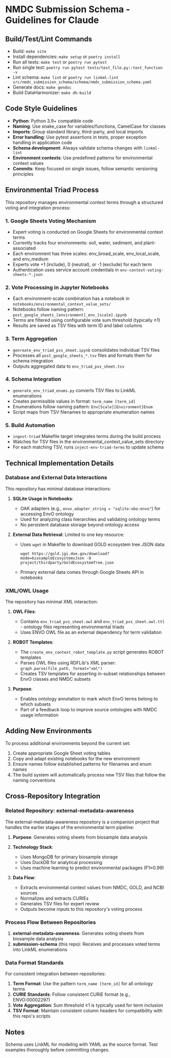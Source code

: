 # NMDC Submission Schema - Guidelines for Claude

## Build/Test/Lint Commands
- Build: `make site`
- Install dependencies: `make setup` or `poetry install`
- Run all tests: `make test` or `poetry run pytest`
- Run single test: `poetry run pytest tests/test_file.py::test_function -v`
- Lint schema: `make lint` or `poetry run linkml-lint src/nmdc_submission_schema/schema/nmdc_submission_schema.yaml`
- Generate docs: `make gendoc`
- Build DataHarmonizer: `make dh-build`

## Code Style Guidelines
- **Python**: Python 3.9+ compatible code
- **Naming**: Use snake_case for variables/functions, CamelCase for classes
- **Imports**: Group standard library, third-party, and local imports
- **Error handling**: Use pytest assertions in tests, proper exception handling in application code
- **Schema development**: Always validate schema changes with `linkml-lint`
- **Environment contexts**: Use predefined patterns for environmental context values
- **Commits**: Keep focused on single issues, follow semantic versioning principles

## Environmental Triad Process
This repository manages environmental context terms through a structured voting and integration process:

### 1. Google Sheets Voting Mechanism
- Expert voting is conducted on Google Sheets for environmental context terms
- Currently tracks four environments: soil, water, sediment, and plant-associated
- Each environment has three scales: env_broad_scale, env_local_scale, and env_medium
- Experts vote +1 (include), 0 (neutral), or -1 (exclude) for each term
- Authentication uses service account credentials in `env-context-voting-sheets-*.json`

### 2. Vote Processing in Jupyter Notebooks
- Each environment-scale combination has a notebook in `notebooks/environmental_context_value_sets/`
- Notebooks follow naming pattern: `post_google_sheets_[environment]_env_[scale].ipynb`
- Terms are filtered using configurable vote sum threshold (typically ≥1)
- Results are saved as TSV files with term ID and label columns

### 3. Term Aggregation
- `genreate_env_triad_pvs_sheet.ipynb` consolidates individual TSV files
- Processes all `post_google_sheets_*.tsv` files and formats them for schema integration
- Outputs aggregated data to `env_triad_pvs_sheet.tsv`

### 4. Schema Integration
- `generate_env_triad_enums.py` converts TSV files to LinkML enumerations
- Creates permissible values in format: `term_name [term_id]`
- Enumerations follow naming pattern: `Env[Scale][Environment]Enum`
- Script maps from TSV filenames to appropriate enumeration names

### 5. Build Automation
- `ingest-triad` Makefile target integrates terms during the build process
- Watches for TSV files in the environmental_context_value_sets directory
- For each matching TSV, runs `inject-env-triad-terms` to update schema

## Technical Implementation Details

### Database and External Data Interactions
This repository has minimal database interactions:

1. **SQLite Usage in Notebooks**: 
   - OAK adapters (e.g., `envo_adapter_string = "sqlite:obo:envo"`) for accessing EnvO ontology
   - Used for analyzing class hierarchies and validating ontology terms
   - No persistent database storage beyond ontology access

2. **External Data Retrieval**: Limited to one key resource:
   - Uses `wget` in Makefile to download GOLD ecosystem tree JSON data:
     ```
     wget https://gold.jgi.doe.gov/download?mode=biosampleEcosystemsJson -O project/thirdparty/GoldEcosystemTree.json
     ```
   - Primary external data comes through Google Sheets API in notebooks

### XML/OWL Usage
The repository has minimal XML interaction:

1. **OWL Files**: 
   - Contains `env_triad_pvs_sheet.owl` and `env_triad_pvs_sheet.owl.ttl` - ontology files representing environmental triads
   - Uses ENVO OWL file as an external dependency for term validation

2. **ROBOT Templates**: 
   - The `create_env_context_robot_template.py` script generates ROBOT templates
   - Parses OWL files using RDFLib's XML parser: `graph.parse(file_path, format="xml")`
   - Creates TSV templates for asserting in-subset relationships between EnvO classes and NMDC subsets

3. **Purpose**:
   - Enables ontology annotation to mark which EnvO terms belong to which subsets
   - Part of a feedback loop to improve source ontologies with NMDC usage information

## Adding New Environments
To process additional environments beyond the current set:
1. Create appropriate Google Sheet voting tables
2. Copy and adapt existing notebooks for the new environment
3. Ensure names follow established patterns for filenames and enum names
4. The build system will automatically process new TSV files that follow the naming conventions

## Cross-Repository Integration

### Related Repository: external-metadata-awareness
The external-metadata-awareness repository is a companion project that handles the earlier stages of the environmental term pipeline:

1. **Purpose**: Generates voting sheets from biosample data analysis
2. **Technology Stack**:
   - Uses MongoDB for primary biosample storage
   - Uses DuckDB for analytical processing
   - Uses machine learning to predict environmental packages (F1≈0.99)

3. **Data Flow**:
   - Extracts environmental context values from NMDC, GOLD, and NCBI sources
   - Normalizes and extracts CURIEs
   - Generates TSV files for expert review
   - Outputs become inputs to this repository's voting process

### Process Flow Between Repositories
1. **external-metadata-awareness**: Generates voting sheets from biosample data analysis
2. **submission-schema** (this repo): Receives and processes voted terms into LinkML enumerations

### Data Format Standards
For consistent integration between repositories:
1. **Term Format**: Use the pattern `term_name [term_id]` for all ontology terms
2. **CURIE Standards**: Follow consistent CURIE format (e.g., ENVO:00002297)
3. **Vote Aggregation**: Sum threshold ≥1 is typically used for term inclusion
4. **TSV Format**: Maintain consistent column headers for compatibility with this repo's scripts

## Notes
Schema uses LinkML for modeling with YAML as the source format. Test examples thoroughly before committing changes.